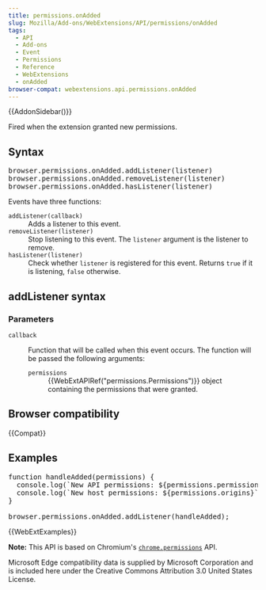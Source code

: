 ```yaml
---
title: permissions.onAdded
slug: Mozilla/Add-ons/WebExtensions/API/permissions/onAdded
tags:
  - API
  - Add-ons
  - Event
  - Permissions
  - Reference
  - WebExtensions
  - onAdded
browser-compat: webextensions.api.permissions.onAdded
---
```

<div>{{AddonSidebar()}}</div>

<p>Fired when the extension granted new permissions.</p>

<h2 id="Syntax">Syntax</h2>

<pre class="brush:js">browser.permissions.onAdded.addListener(listener)
browser.permissions.onAdded.removeListener(listener)
browser.permissions.onAdded.hasListener(listener)
</pre>

<p>Events have three functions:</p>

<dl>
 <dt><code>addListener(callback)</code></dt>
 <dd>Adds a listener to this event.</dd>
 <dt><code>removeListener(listener)</code></dt>
 <dd>Stop listening to this event. The <code>listener</code> argument is the listener to remove.</dd>
 <dt><code>hasListener(listener)</code></dt>
 <dd>Check whether <code>listener</code> is registered for this event. Returns <code>true</code> if it is listening, <code>false</code> otherwise.</dd>
</dl>

<h2 id="addListener_syntax">addListener syntax</h2>

<h3 id="Parameters">Parameters</h3>

<dl>
 <dt><code>callback</code></dt>
 <dd>
 <p>Function that will be called when this event occurs. The function will be passed the following arguments:</p>

 <dl>
  <dt><code>permissions</code></dt>
  <dd>{{WebExtAPIRef("permissions.Permissions")}} object containing the permissions that were granted.</dd>
 </dl>
 </dd>
</dl>

<h2 id="Browser_compatibility">Browser compatibility</h2>

<p>{{Compat}}</p>

<h2 id="Examples">Examples</h2>

<pre class="brush: js">function handleAdded(permissions) {
  console.log(`New API permissions: ${permissions.permissions}`);
  console.log(`New host permissions: ${permissions.origins}`);
}

browser.permissions.onAdded.addListener(handleAdded);
</pre>

<p>{{WebExtExamples}}</p>


<div class="note"><p><strong>Note:</strong> This API is based on Chromium's <a href="https://developer.chrome.com/extensions/permissions"><code>chrome.permissions</code></a> API.</p>

<p>Microsoft Edge compatibility data is supplied by Microsoft Corporation and is included here under the Creative Commons Attribution 3.0 United States License.</p>
</div>
